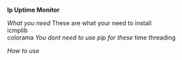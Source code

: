 **Ip Uptime Monitor**

*What you need*
These are what your need to install
<br />icmplib
<br />colorama
*You dont need to use pip for these*
time
threading

*How to use*
